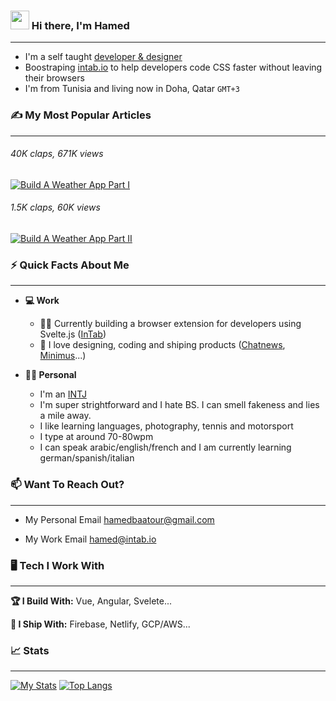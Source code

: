 <h3> <a href="#"><img width="30px" src="https://raw.githubusercontent.com/iampavangandhi/iampavangandhi/master/gifs/Hi.gif"></a> Hi there, I'm Hamed</h3>

___

- I'm a self taught <u>developer & designer</u><br>
- Boostraping <a target="_blank" href="https://intab.io">intab.io</a> to help developers code CSS faster without leaving their browsers <br>
- I'm from Tunisia and living now in Doha, Qatar `GMT+3`




### ✍ My Most Popular Articles 
___

###### 40K claps, 671K views
<a target="_blank" href="https://hamedbaatour.medium.com/build-a-real-world-beautiful-web-app-with-angular-6-a-to-z-ultimate-guide-2018-part-i-e121dd1d55e"><img src="https://github-readme-medium-recent-article.vercel.app/medium/@hamedbaatour/1" alt="Build A Weather App Part I"></a>
###### 1.5K claps, 60K views
<a target="_blank" href="https://hamedbaatour.medium.com/build-a-real-world-beautiful-web-app-with-angular-8-the-ultimate-guide-2019-part-ii-fe70852b2d6d"><img src="https://github-readme-medium-recent-article.vercel.app/medium/@hamedbaatour/0" alt="Build A Weather App Part II"></a>



### ⚡ Quick Facts About Me
___

- **💻 Work**

  - 👷‍♀️ Currently building a browser extension for developers using Svelte.js (<a target="_blank" href="https://intab.io">InTab</a>)
  - 🚀 I love designing, coding and shiping products (<a target="_blank" href="https://newschatters-landing.web.app">Chatnews</a>, <a target="_blank" href="https://minimus-weather.web.app">Minimus</a>...)

- **🙋‍♂️ Personal**

  - I'm an <a target="_blank" href="https://www.16personalities.com/intj-personality">INTJ</a>
  - I'm super strightforward and I hate BS. I can smell fakeness and lies a mile away.
  - I like learning languages, photography, tennis and motorsport
  - I type at around 70-80wpm
  - I can speak arabic/english/french and I am currently learning german/spanish/italian




### 📫 Want To Reach Out?
___

- My Personal Email <a target="_blank" href="mailto:hamedbaatour@gmail.com">hamedbaatour@gmail.com</a>

- My Work Email <a target="_blank" href="mailto:hamedbaatour@gmail.com">hamed@intab.io</a>




### 🖥 Tech I Work With
___

**🏆 I Build With:** Vue, Angular, Svelete...

**🚢 I Ship With:** Firebase, Netlify, GCP/AWS...




### 📈 Stats
___

[![My Stats](https://github-readme-stats.vercel.app/api?username=hamedbaatour&show_icons=true&hide_border=true&title_color=fe6287&icon_color=fe6287&text_color=ffffff&bg_color=0a192f&count_private=true)](https://github.com/hamedbaatour?tab=repositories)
[![Top Langs](https://github-readme-stats.vercel.app/api/top-langs/?username=hamedbaatour&layout=compact&show_icons=true&hide_border=true&title_color=fe6287&icon_color=fe6287&text_color=ffffff&bg_color=0a192f)](https://github.com/hamedbaatour?tab=repositories)

